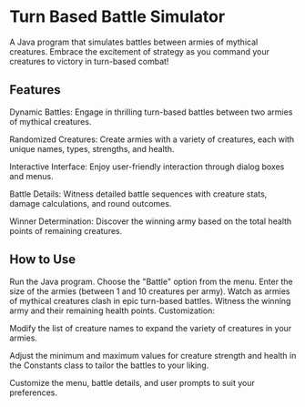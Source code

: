 # Turn Based Battle Simulator
A Java program that simulates battles between armies of mythical creatures. Embrace the excitement of strategy as you command your creatures to victory in turn-based combat!

## **Features**

Dynamic Battles: Engage in thrilling turn-based battles between two armies of mythical creatures.

Randomized Creatures: Create armies with a variety of creatures, each with unique names, types, strengths, and health.

Interactive Interface: Enjoy user-friendly interaction through dialog boxes and menus.

Battle Details: Witness detailed battle sequences with creature stats, damage calculations, and round outcomes.

Winner Determination: Discover the winning army based on the total health points of remaining creatures.

## **How to Use**

Run the Java program.
Choose the "Battle" option from the menu.
Enter the size of the armies (between 1 and 10 creatures per army).
Watch as armies of mythical creatures clash in epic turn-based battles.
Witness the winning army and their remaining health points.
Customization:

Modify the list of creature names to expand the variety of creatures in your armies.

Adjust the minimum and maximum values for creature strength and health in the Constants class to tailor the battles to your liking.

Customize the menu, battle details, and user prompts to suit your preferences.

